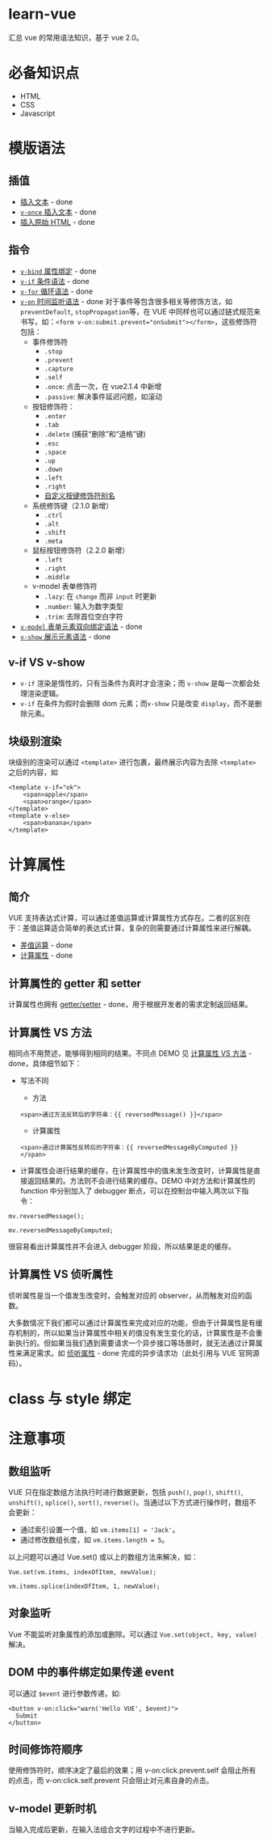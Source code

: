 # learn-vue
汇总 vue 的常用语法知识，基于 vue 2.0。

# 必备知识点
- HTML
- CSS
- Javascript

# 模版语法

## 插值
- [插入文本](./src/demo1/demo1-1.html) - done
- [`v-once` 插入文本](./src/demo1/demo1-1.html) - done
- [插入原始 HTML](./src/demo1/demo1-2.html) - done

## 指令
- [`v-bind` 属性绑定](./src/demo2/demo2-1.html) - done
- [`v-if` 条件语法](./src/demo2/demo2-2.html) - done
- [`v-for` 循环语法](./src/demo2/demo2-3.html) - done
- [`v-on` 时间监听语法](./src/demo2/demo2-4.html) - done
对于事件等包含很多相关等修饰方法，如 `preventDefault`, `stopPropagation`等，在 VUE 中同样也可以通过链式规范来书写，如：`<form v-on:submit.prevent="onSubmit"></form>`，这些修饰符包括：
    - 事件修饰符
        - `.stop`
        - `.prevent`
        - `.capture`
        - `.self`
        - `.once`: 点击一次，在 vue2.1.4 中新增
        - `.passive`: 解决事件延迟问题，如滚动
    - 按钮修饰符：
        - `.enter`
        - `.tab`
        - `.delete` (捕获“删除”和“退格”键)
        - `.esc`
        - `.space`
        - `.up`
        - `.down`
        - `.left`
        - `.right`
        - [自定义按键修饰符别名](https://cn.vuejs.org/v2/api/#keyCodes)
    - 系统修饰键（2.1.0 新增）
        - `.ctrl`
        - `.alt`
        - `.shift`
        - `.meta`
    - 鼠标按钮修饰符（2.2.0 新增）
        - `.left`
        - `.right`
        - `.middle`
    - v-model 表单修饰符
        - `.lazy`: 在 `change` 而非 `input` 时更新
        - `.number`: 输入为数字类型
        - `.trim`: 去除首位空白字符
- [`v-model` 表单元素双向绑定语法](./src/demo2-5.html) - done
- [`v-show` 展示元素语法](./src/demo2-6.html) - done

## v-if VS v-show
- `v-if` 渲染是惰性的，只有当条件为真时才会渲染；而 `v-show` 是每一次都会处理渲染逻辑。
- `v-if` 在条件为假时会删除 dom 元素；而`v-show` 只是改变 `display`，而不是删除元素。

## 块级别渲染

块级别的渲染可以通过 `<template>` 进行包裹，最终展示内容为去除 `<template>` 之后的内容，如
```
<template v-if="ok">
    <span>apple</span>
    <span>orange</span>
</template>
<template v-else>
    <span>banana</span>
</template>
```

# 计算属性

## 简介

VUE 支持表达式计算，可以通过差值运算或计算属性方式存在。二者的区别在于：差值运算适合简单的表达式计算，复杂的则需要通过计算属性来进行解耦。

- [差值运算](./src/demo3/demo3-1.html) - done
- [计算属性](./src/demo3/demo3-2.html) - done

## 计算属性的 getter 和 setter

计算属性也拥有 [getter/setter](./src/demo3/demo3-3.html) - done，用于根据开发者的需求定制返回结果。

## 计算属性 VS 方法

相同点不用赘述，能够得到相同的结果。不同点 DEMO 见 [计算属性 VS 方法](./src/demo3/demo3-4.html) - done，具体细节如下：

- 写法不同
    - 方法
    ```
    <span>通过方法反转后的字符串：{{ reversedMessage() }}</span>
    ```
    - 计算属性
    ```
    <span>通过计算属性反转后的字符串：{{ reversedMessageByComputed }}</span>
    ```

- 计算属性会进行结果的缓存，在计算属性中的值未发生改变时，计算属性是直接返回结果的。方法则不会进行结果的缓存。DEMO 中对方法和计算属性的 function 中分别加入了 debugger 断点，可以在控制台中输入两次以下指令：

```
mv.reversedMessage();

mv.reversedMessageByComputed;
```

很容易看出计算属性并不会进入 debugger 阶段，所以结果是走的缓存。

## 计算属性 VS 侦听属性

侦听属性是当一个值发生改变时，会触发对应的 observer，从而触发对应的函数。

大多数情况下我们都可以通过计算属性来完成对应的功能，但由于计算属性是有缓存机制的，所以如果当计算属性中相关的值没有发生变化的话，计算属性是不会重新执行的。但如果当我们遇到需要请求一个异步接口等场景时，就无法通过计算属性来满足需求。如 [侦听属性](./src/demo3/demo3-5.html) - done 完成的异步请求功（此处引用与 VUE 官网源码）。

# class 与 style 绑定

# 注意事项

## 数组监听
 
VUE 只在指定数组方法执行时进行数据更新，包括 `push()`, `pop()`, `shift()`, `unshift()`, `splice()`, `sort()`, `reverse()`。当通过以下方式进行操作时，数组不会更新：

- 通过索引设置一个值，如 `vm.items[1] = 'Jack'`。
- 通过修改数组长度，如 `vm.items.length = 5`。

以上问题可以通过 Vue.set() 或以上的数组方法来解决，如：

```
Vue.set(vm.items, indexOfItem, newValue);

vm.items.splice(indexOfItem, 1, newValue);
```

## 对象监听

Vue 不能监听对象属性的添加或删除。可以通过 `Vue.set(object, key, value)` 解决。

## DOM 中的事件绑定如果传递 event

可以通过 `$event` 进行参数传递，如:

```
<button v-on:click="warn('Hello VUE', $event)">
  Submit
</button>
```

## 时间修饰符顺序
使用修饰符时，顺序决定了最后的效果；用 v-on:click.prevent.self 会阻止所有的点击，而 v-on:click.self.prevent 只会阻止对元素自身的点击。

## v-model 更新时机
当输入完成后更新，在输入法组合文字的过程中不进行更新。